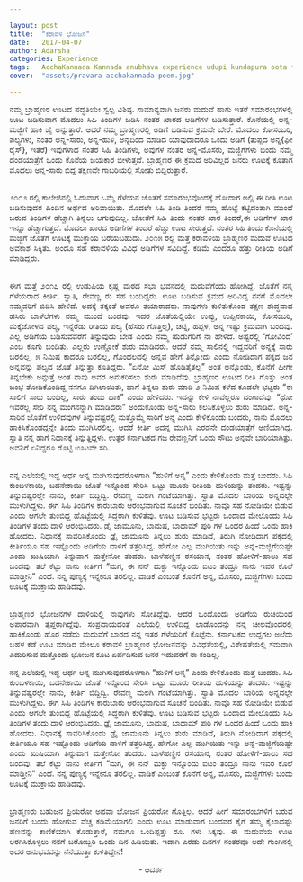 ```yaml
---

layout: post
title:  "ಕರಾವಳಿ ಭೋಜನ"
date:   2017-04-07
author: Adarsha
categories: Experience
tags:	AcchaKannada Kannada anubhava experience udupi kundapura oota foodstyle brahamana
cover:  "assets/pravara-acchakannada-poem.jpg"

---
```


<p align = "justify">ನಮ್ಮ ಬ್ರಾಹ್ಮಣರ ಊಟದ ಪದ್ಧತಿಯೇ ಸ್ವಲ್ಪ ವಿಶಿಷ್ಠ. ಸಾಮಾನ್ಯವಾಗಿ ಜನರು ಮದುವೆ ಹಾಗು ಇತರೆ ಸಮಾರಂಭಗಳಲ್ಲಿ ಊಟ ಬಡಿಸುವಾಗ ಮೊದಲು ಸಿಹಿ ತಿಂಡಿಗಳ ಬಡಿಸಿ ನಂತರ ಖಾರದ ಅಡಿಗೆಗಳ ಬಡಿಸುತ್ತಾರೆ. ಕೊನೆಯಲ್ಲಿ ಅನ್ನ-ಮಜ್ಜಿಗೆ ಹಾಕಿ ಜೈ ಅನ್ನುತ್ತಾರೆ. ಆದರೆ ನಮ್ಮ ಬ್ರಾಹ್ಮಣರಲ್ಲಿ ಅಡಿಗೆ ಬಡಿಸುವ ಕ್ರಮವೇ ಬೇರೆ. ಮೊದಲು ಕೋಸಂಬರಿ, ಪಲ್ಯಗಳು, ನಂತರ ಅನ್ನ-ಸಾರು, ಅನ್ನ-ಹುಳಿ, ಅನ್ನದಿಂದ ಮಾಡಿದ ಯಾವುದಾದರೂ ಒಂದು ಅಡಿಗೆ (ತುಪ್ಪದ ಅನ್ನ{ಘೀ ರೈಸ್}, ಇತರೆ) ಇವುಗಳಾದ ನಂತರ ಸಿಹಿ ತಿಂಡಿಗಳು, ಅವುಗಳ ನಂತರ ಅನ್ನ-ಮೊಸರು, ಮಜ್ಜಿಗೆಗಳು ಬಂದು ನಮ್ಮ ದಂಡಯಾತ್ರೆಗೆ ಒಂದು ಕೊನೆಯ ಜಯಕಾರ ಬೀಳುತ್ತದೆ. ಬ್ರಾಹ್ಮಣರ ಈ ಕ್ರಮದ ಅರಿವಿಲ್ಲದ ಜನರು ಊಟಕ್ಕೆ ಕೂತಾಗ ಮೊದಲು ಅನ್ನ-ಸಾರು ಬಿದ್ದ ತಕ್ಷಣವೇ ಗಾಬರಿಯಲ್ಲಿ ಸೋತು ಬಿದ್ದಿರುತ್ತಾರೆ.</p>

<p align = "justify"><br>೨೦೧೨ ರಲ್ಲಿ ಕಾಲೇಜಿನಲ್ಲಿ ಓದುವಾಗ ಒಮ್ಮೆ ಗೆಳೆಯನ ಜೊತೆಗೆ ಸಮಾರಂಭವೊಂದಕ್ಕೆ ಹೋದಾಗ ಅಲ್ಲಿ ಈ ರೀತಿ ಊಟ ಬಡಿಸುವುದರ ಹಿಂದಿನ ಅರ್ಥದ ಅರಿವಾಯಿತು. ಮೊದಲೇ ಸಿಹಿ ತಿಂಡಿ ತಿಂದರೆ ನಮ್ಮ ಹೊಟ್ಟೆ ಕಟ್ಟಿದಂತಾಗಿ ಮುಂದೆ ಬರುವ ತಿಂಡಿಗಳ ಹೆಚ್ಚಾಗಿ ತಿನ್ನಲು ಆಗುವುದಿಲ್ಲ. ಜೋತೆಗೆ ಸಿಹಿ ತಿಂದು ನಂತರ ಖಾರ ತಿಂದರೆ,ಈ ಅಡಿಗೆಗಳ ಖಾರ ಇನ್ನೂ ಹೆಚ್ಚಾಗುತ್ತದೆ. ಮೊದಲು ಖಾರದ ಅಡಿಗೆಗಳ ತಿಂದರೆ ಹೆಚ್ಚು ಊಟ ಸೇರುತ್ತದೆ. ನಂತರ ಸಿಹಿ ತಿಂದು ಕೊನೆಯಲ್ಲಿ ಮಜ್ಜಿಗೆ ಜೊತೆಗೆ ಊಟಕ್ಕೆ ಮುಕ್ತಾಯ ಬರೆಯಬಹುದು.
೨೦೧೫ ರಲ್ಲಿ ಮತ್ತೆ ಕರಾವಳಿಯ ಬ್ರಾಹ್ಮಣರ ಮದುವೆ ಊಟದ ಅವಕಾಶ ಸಿಕ್ಕಿತು. ಅಂದೂ ಸಹ ಕರಾವಳಿಯ ವಿವಿಧ ಅಡಿಗೆಗಳ ಸವಿದಿದ್ದೆ. ಕಡಿಮೆ ಎಂದರೂ ಹತ್ತು ರೀತಿಯ ಅಡಿಗೆ ಮಾಡಿದ್ದರು.</p>

<p align = "justify"><br>ಈಗ ಮತ್ತೆ ೨೦೧೭ ರಲ್ಲಿ ಉಡುಪಿಯ ಕೃಷ್ಣ ಮಠದ ಸಭಾ ಭವನದಲ್ಲಿ ಮದುವೆಗೆಂದು ಹೋಗಿದ್ದೆ. ಜೊತೆಗೆ ನನ್ನ ಗೆಳೆಯರಾದ ಕೀರ್ತಿ, ಸ್ವಾತಿ, ರೇವಣ್ಣ ರು ಸಹ ಬಂದಿದ್ದರು. ಊಟ ಬಡಿಸುವ ಕ್ರಮದ ಅರಿವಿದ್ದ ನನಗೆ ಮೊದಲೇ ನಮ್ಮವರಿಗೆ ಬಿಡಿಸಿ ಹೇಳಿದೆ. ಅದಕ್ಕೆ ತಕ್ಕಂತೆ ಅವರೂ ತಯಾರಾದರು. ನಾವುಗಳು ಕುಳಿತುಕೊಂಡ ತಕ್ಷಣ ಶುದ್ಧವಾದ ಹಸಿರು ಬಾಳೆಲೆಗಳು ನಮ್ಮ ಮುಂದೆ ಬಂದವು. ಇದರ ಜೊತೆಯಲ್ಲಿಯೇ ಉಪ್ಪು, ಉಪ್ಪಿನಕಾಯಿ, ಕೋಸಂಬರಿ, ಮೆಕ್ಕೆಜೋಳದ ಪಲ್ಯ, ಇನ್ನೆರೆಡು ರೀತಿಯ ಪಲ್ಯ (ಹೆಸರು ಗೊತ್ತಿಲ್ಲ), ಚಟ್ನಿ, ಹಪ್ಪಳ, ಅನ್ನ ಇಷ್ಟು ಕ್ರಮವಾಗಿ ಬಂದವು. ಎಲ್ಲ ಅಡಿಗೆಯ ಬಡಿಸುವವರೆಗೆ ತಿನ್ನುವುದು ಬೇಡ ಎಂದು ನಮ್ಮ ಹುಡುಗರಿಗೆ ನಾ ಹೇಳಿದೆ. ಅಷ್ಟರಲ್ಲಿ ‘ಗೋವಿಂದ’ ಎಂಬ ಕೂಗು ಬಂದಿತು. ಎಲ್ಲರು ಉಣ್ಣೋಕೆ ಶುರು ಮಾಡಿದರು. ಆದರೆ ನಮ್ಮ ಸಾಲಿನಲ್ಲಿ ಇದ್ದವರಿಗೆ ಅನ್ನಕ್ಕೆ ಸಾರು ಬರಲಿಲ್ಲ, ೫ ನಿಮಿಷ ಕಾದರೂ ಬರಲಿಲ್ಲ, ಗೊಂದಲದಲ್ಲಿ ಅನ್ನವ ಹೇಗೆ ತಿನ್ನೋದು ಎಂದು ನೋಡಿದಾಗ ಪಕ್ಕದ ಜನ ಅನ್ನವನ್ನು ಪಲ್ಯದ ಜೊತೆ ತಿನ್ನುತ್ತಾ ಕೂತಿದ್ದರು. “ಏನೋ ಮಿಸ್ ಹೊಡಿತೈತಲ್ಲ”  ಅಂತ ಅನ್ಕೊಂಡು, ಕೊನೆಗೆ ಹೀಗೇ ತಿನ್ನಬೇಕು ಅನ್ಸುತ್ತೆ ಅಂತ ನಾವು ಅವರ ಅನುಕರಿಸಲು ಶುರು ಮಾಡಿದೆವು. ಬ್ರಾಹ್ಮಣರ ಊಟದ ರೀತಿ ಗೊತ್ತು ಅಂತ ಜಂಭ ತೋಡಿಕೊಂಡಿದ್ದ ನನಗೂ ದಿಗಿಲಾಯಿತು, ಹಾಗೆ ತಿನ್ನಲು ಶುರು ಮಾಡಿ ೨ ನಿಮಿಷ ಕಳೆದ ಕೂಡಲೇ ಭಟ್ಟರು “ಈ ಸಾಲಿಗೆ ಸಾರು ಬಂದಿಲ್ಲ, ಸಾರು ತಂದು ಹಾಕಿ” ಎಂದು ಹೇಳಿದರು. ಇದನ್ನು ಕೇಳಿ ನಾವೆಲ್ಲರೂ ದಂಗಾದೆವು. “ಥೋ ಇವರೆಲ್ಲ ಸೇರಿ ನನ್ನ ಮಂಗನನ್ನಾಗಿ ಮಾಡಿದರು” ಅಂದುಕೊಂಡು ಅನ್ನ-ಸಾರು ಕಲಸಿಕೊಳ್ಳಲು ಶುರು ಮಾಡಿದೆ. ಅನ್ನ-ಸಾರಿನ ಜೊತೆಗೆ ಉಳಿದವುಗಳ ತಿನ್ನುವಷ್ಟರಲ್ಲಿ ಮತ್ತೊಮ್ಮೆ ಸಾರಿಗೆ ಅನ್ನ ಎಂದು ಕೇಳಿಕೊಂಡು ಬಂದರು, ನಾನು ಮೊದಲು ಹಾಕಿಸಿಕೊಂಡದ್ದನ್ನೇ ತಿಂದು ಮುಗಿಸಿರಲಿಲ್ಲ. ಆದರೆ ಕೀರ್ತಿ ಅದನ್ನ ಮುಗಿಸಿ ಎರಡನೇ ದಂಡಯಾತ್ರೆಗೆ ಅಣಿಯಾಗಿದ್ದ. ಸ್ವಾತಿ ನನ್ನ ಹಾಗೆ ನಿಧಾನಕ್ಕೆ ತಿನ್ನುತ್ತಿದ್ದಳು. ಉತ್ತರ ಕರ್ನಾಟಕದ ಗಜ ರೇವಣ್ಣನಿಗೆ ಒಂದು ಸೌಟು ಅನ್ನವೇ ಭಾರಿಯಾಗಿತ್ತು. ಅವನಿಗೆ ಏನಿದ್ದರೂ ರೊಟ್ಟಿ ಊಟವೇ ಸರಿ.</p>

<p align = "justify"><br>ನನ್ನ ಎಲೆಯಲ್ಲಿ ಇದ್ದ ಅರ್ಧ ಅನ್ನ ಮುಗಿಸುವುದರೊಳಗಾಗಿ “ಹುಳಿಗೆ  ಅನ್ನ” ಎಂದು ಕೇಳಿಕೊಂಡು ಮತ್ತೆ ಬಂದರು. ಸಿಹಿ ಕುಂಬಳಕಾಯಿ, ಬದನೇಕಾಯಿ ಜೊತೆ ಇನ್ನೊಂದ ಸೇರಿಸಿ ಒಟ್ಟು ಮೂರು ರೀತಿಯ ಹುಳಿಯನ್ನು ತಂದರು. ಇಷ್ಟನ್ನು ತಿನ್ನುವಷ್ಟರಲ್ಲೇ ನಾನು, ಕೀರ್ತಿ ಬಿದ್ದಿದ್ವಿ. ರೇವಣ್ಣ ಮಲಗಿ ಗಂಟೆಯಾಗಿತ್ತು. ಸ್ವಾತಿ ಮೊದಲ ಬಾರಿಯ ಅನ್ನದಲ್ಲೇ ಮುಳುಗಿದ್ದಳು. ಈಗ ಸಿಹಿ ತಿಂಡಿಗಳ ಕಾರುಬಾರು ಆರಂಭವಾಗುವ ಸೂಚನೆ ಬಂದಿತು. ನಾವೂ ಸಹ ನೋಡಿಯೇ ಬಿಡುವ ಎಂದು ಆಗಲೇ ತುಂಬಿದ್ದ ಹೊಟ್ಟೆಯಲ್ಲಿ ಸಿದ್ಧರಾಗಿ ಕುಳಿತೆವು. ಊಟ ಬಡಿಸುವ ಭಟ್ಟರು ಒಂದಾದ ಮೇಲೊಂದು ಸಿಹಿ ತಿಂಡಿಗಳ ತಂದು ದಾಳಿ ಆರಂಭಿಸಿದರು. ಡ್ರೈ ಜಾಮೂನು, ಬಾದುಷ, ಬಾದಾಮ್ ಪುರಿ ಗಳ ಒಂದರ ಹಿಂದೆ ಒಂದು ಹಾಕಿ ಹೋದರು. ನಿಧಾನಕ್ಕೆ ಸಾವರಿಸಿಕೊಂಡು ಡ್ರೈ ಜಾಮೂನು ತಿನ್ನಲು ಶುರು ಮಾಡಿದೆ, ತಿರುಗಿ ನೋಡಿದಾಗ ಪಕ್ಕದಲ್ಲಿ ಕೀರ್ತಿಯೂ ಸಹ ಇಷ್ಟೊಂದು ಅಡಿಗೆಯ ದಾಳಿಗೆ ತತ್ತರಿಸಿದ್ದ.  ಹೇಗೋ ಎಲ್ಲ ಮುಗಿಯಿತು ಇನ್ನು ಅನ್ನ-ಮಜ್ಜಿಗೆಯಷ್ಟೇ ಎಂದು ಖುಷಿಯಾಗಿ ತಿನ್ನುವಾಗ ಮತ್ತೇನೋ ತಂದರು. ಬಾಳೆಹಣ್ಣಿನ ರಸಯಾನ, ನಂತರ ಹೋಳಿಗೆ-ಹಾಲು ಸಹ ಬಂದವು. ತಲೆ ಕೆಟ್ಟು ನಾನು ಕೀರ್ತಿಗೆ “ಮಗ, ಈ ನನ್ ಮಕ್ಳು ಇನ್ನೊಂದು ಐಟಂ ತಂದ್ರೂ ನಾನು ಇವರ ಕೊಲೆ ಮಾಡ್ತೀನಿ” ಎಂದೆ. ನನ್ನ ಪುಣ್ಯಕ್ಕೆ ಇನ್ನೇನೂ ತರಲಿಲ್ಲ. ವಾಡಿಕೆ ಎಂಬಂತೆ ಕೊನೆಗೆ ಅನ್ನ, ಮೊಸರು, ಮಜ್ಜಿಗೆಗಳು ಬಂದು ಊಟಕ್ಕೆ ಮುಕ್ತಾಯ ಹಾಡಿದವು.</p>

<p align = "justify"><br>ಬ್ರಾಹ್ಮಣರ ಭೋಜನಗಳ ದಾಳಿಯಲ್ಲಿ ನಾವುಗಳು ಸೋತಿದ್ದೆವು. ಆದರೆ ಒಂದೊಂದು ಅಡಿಗೆಯ ರುಚಿಯಿಂದ ಅಪಾರವಾಗಿ ತೃಪ್ತರಾಗಿದ್ದೆವು. ಸಂಪ್ರದಾಯದಂತೆ ಎಲೆಯಲ್ಲಿ ಉಳಿದಿದ್ದ ಲಾಡೊಂದನ್ನು ನನ್ನ ಚೀಲವೊಂದರಲ್ಲಿ ಹಾಕಿಕೊಂಡು ಹೊರ ನಡೆದು ಮದುವೆಗೆ ಬಾರದ ನನ್ನ ಇತರ ಗೆಳೆಯರಿಗೆ ಕೊಟ್ಟೆನು. ಕರ್ನಾಟಕದ ಉದ್ದಗಲ ಅಲೆದು ಬಹಳ ಕಡೆ ಊಟ ಮಾಡಿದ ಮೇಲೂ ಕರಾವಳಿ ಬ್ರಾಹ್ಮಣರ ಭೋಜನವನ್ನು ವಿವಿಧತೆಯಲ್ಲಿ, ವಿಶೇಷತೆಯಲ್ಲಿ ಸಮವಾಗಿ ಎದುರಿಸುವ ಮತ್ತೊಂದು ಭೋಜನ ಕೂಟ ಏರ್ಪಡಿಸುವ ಜನರ ಇದುವರೆಗೆ ನಾ ಕಂಡಿಲ್ಲ.
<p align = "justify">ನನ್ನ ಎಲೆಯಲ್ಲಿ ಇದ್ದ ಅರ್ಧ ಅನ್ನ ಮುಗಿಸುವುದರೊಳಗಾಗಿ “ಹುಳಿಗೆ  ಅನ್ನ” ಎಂದು ಕೇಳಿಕೊಂಡು ಮತ್ತೆ ಬಂದರು. ಸಿಹಿ ಕುಂಬಳಕಾಯಿ, ಬದನೇಕಾಯಿ ಜೊತೆ ಇನ್ನೊಂದ ಸೇರಿಸಿ ಒಟ್ಟು ಮೂರು ರೀತಿಯ ಹುಳಿಯನ್ನು ತಂದರು. ಇಷ್ಟನ್ನು ತಿನ್ನುವಷ್ಟರಲ್ಲೇ ನಾನು, ಕೀರ್ತಿ ಬಿದ್ದಿದ್ವಿ. ರೇವಣ್ಣ ಮಲಗಿ ಗಂಟೆಯಾಗಿತ್ತು. ಸ್ವಾತಿ ಮೊದಲ ಬಾರಿಯ ಅನ್ನದಲ್ಲೇ ಮುಳುಗಿದ್ದಳು. ಈಗ ಸಿಹಿ ತಿಂಡಿಗಳ ಕಾರುಬಾರು ಆರಂಭವಾಗುವ ಸೂಚನೆ ಬಂದಿತು. ನಾವೂ ಸಹ ನೋಡಿಯೇ ಬಿಡುವ ಎಂದು ಆಗಲೇ ತುಂಬಿದ್ದ ಹೊಟ್ಟೆಯಲ್ಲಿ ಸಿದ್ಧರಾಗಿ ಕುಳಿತೆವು. ಊಟ ಬಡಿಸುವ ಭಟ್ಟರು ಒಂದಾದ ಮೇಲೊಂದು ಸಿಹಿ ತಿಂಡಿಗಳ ತಂದು ದಾಳಿ ಆರಂಭಿಸಿದರು. ಡ್ರೈ ಜಾಮೂನು, ಬಾದುಷ, ಬಾದಾಮ್ ಪುರಿ ಗಳ ಒಂದರ ಹಿಂದೆ ಒಂದು ಹಾಕಿ ಹೋದರು. ನಿಧಾನಕ್ಕೆ ಸಾವರಿಸಿಕೊಂಡು ಡ್ರೈ ಜಾಮೂನು ತಿನ್ನಲು ಶುರು ಮಾಡಿದೆ, ತಿರುಗಿ ನೋಡಿದಾಗ ಪಕ್ಕದಲ್ಲಿ ಕೀರ್ತಿಯೂ ಸಹ ಇಷ್ಟೊಂದು ಅಡಿಗೆಯ ದಾಳಿಗೆ ತತ್ತರಿಸಿದ್ದ.  ಹೇಗೋ ಎಲ್ಲ ಮುಗಿಯಿತು ಇನ್ನು ಅನ್ನ-ಮಜ್ಜಿಗೆಯಷ್ಟೇ ಎಂದು ಖುಷಿಯಾಗಿ ತಿನ್ನುವಾಗ ಮತ್ತೇನೋ ತಂದರು. ಬಾಳೆಹಣ್ಣಿನ ರಸಯಾನ, ನಂತರ ಹೋಳಿಗೆ-ಹಾಲು ಸಹ ಬಂದವು. ತಲೆ ಕೆಟ್ಟು ನಾನು ಕೀರ್ತಿಗೆ “ಮಗ, ಈ ನನ್ ಮಕ್ಳು ಇನ್ನೊಂದು ಐಟಂ ತಂದ್ರೂ ನಾನು ಇವರ ಕೊಲೆ ಮಾಡ್ತೀನಿ” ಎಂದೆ. ನನ್ನ ಪುಣ್ಯಕ್ಕೆ ಇನ್ನೇನೂ ತರಲಿಲ್ಲ. ವಾಡಿಕೆ ಎಂಬಂತೆ ಕೊನೆಗೆ ಅನ್ನ, ಮೊಸರು, ಮಜ್ಜಿಗೆಗಳು ಬಂದು ಊಟಕ್ಕೆ ಮುಕ್ತಾಯ ಹಾಡಿದವು.</p>

<p align = "justify"><br>ಬ್ರಾಹ್ಮಣರು ಬಹುಜನ ಪ್ರಿಯರೋ ಅಥವಾ ಭೋಜನ ಪ್ರಿಯರೋ ಗೊತ್ತಿಲ್ಲ. ಆದರೆ ಹೀಗೆ ಸಮಾರಂಭಗಳಿಗೆ ಬರುವ ಜನರಿಗೆ ಬಂದು ಹೋಗುವ ವೆಚ್ಚ ಕಡಿಮೆಯಾಗಲಿ ಎಂದು ಊಟ ಮಾಡುವಾಗ ಬಂದವರ ಕೈಗೆ ತಮ್ಮ ಕೈಲಾದಷ್ಟು ಹಣವನ್ನು ಕಾಣಿಕೆಯಾಗಿ ಕೊಡುತ್ತಾರೆ, ನಮಗೂ ಒಂದಿಪ್ಪತ್ತು ರೂ. ಗಳು ಸಿಕ್ಕವು. ಈ ಮದುವೆಯ ಊಟ ಅರಗಿಸಿಕೊಳ್ಳಲು ನನಗೆ ಬರೋಬ್ಬರಿ ಒಂದು ದಿನ ಹಿಡಿಯಿತು. ಇದಾಗಿ ಎರಡು ದಿನಗಳ ನಂತರವೂ ಅದೇ ಗುಂಗಿನಲ್ಲಿ ಅದರ ಅನುಭವವನ್ನು ನೆನೆಯುತ್ತಾ ಕುಳಿತಿದ್ದೇನೆ!</p>

<p align="center"> - ಆದರ್ಶ </p>
